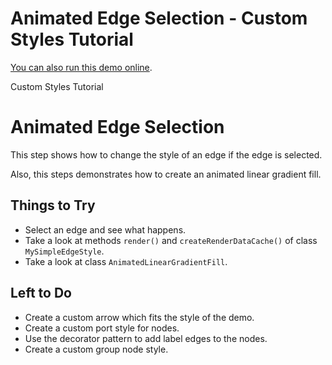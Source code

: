 <!--
 //////////////////////////////////////////////////////////////////////////////
 // @license
 // This file is part of yFiles for HTML 2.5.0.3.
 // Use is subject to license terms.
 //
 // Copyright (c) 2000-2023 by yWorks GmbH, Vor dem Kreuzberg 28,
 // 72070 Tuebingen, Germany. All rights reserved.
 //
 //////////////////////////////////////////////////////////////////////////////
-->
# Animated Edge Selection - Custom Styles Tutorial

[You can also run this demo online](https://live.yworks.com/demos/02-tutorial-custom-styles/19-animated-edge-selection/index.html).

Custom Styles Tutorial

# Animated Edge Selection

This step shows how to change the style of an edge if the edge is selected.

Also, this steps demonstrates how to create an animated linear gradient fill.

## Things to Try

- Select an edge and see what happens.
- Take a look at methods `render()` and `createRenderDataCache()` of class `MySimpleEdgeStyle`.
- Take a look at class `AnimatedLinearGradientFill`.

## Left to Do

- Create a custom arrow which fits the style of the demo.
- Create a custom port style for nodes.
- Use the decorator pattern to add label edges to the nodes.
- Create a custom group node style.
